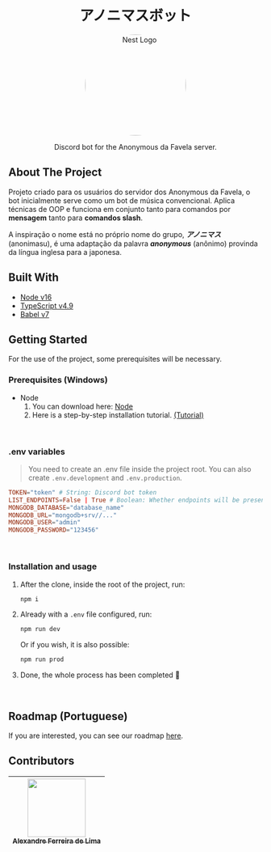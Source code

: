 <h1 align="center">
  アノニマスボット
</h1>

<p align="center">
  <a href="#" target="blank">
    <img src="https://i.imgur.com/Herlri9.png" width="200" alt="Nest Logo" style="border-radius: 50%" />
  </a>
</p>

<p align="center">
  Discord bot for the Anonymous da Favela server.
</p>

## About The Project
Projeto criado para os usuários do servidor dos Anonymous da Favela, o bot inicialmente serve como um bot de música convencional. Aplica técnicas de OOP e funciona em conjunto tanto para comandos por **mensagem** tanto para **comandos slash**.

A inspiração o nome está no próprio nome do grupo, ***アノニマス*** (anonimasu), é uma adaptação da palavra ***anonymous*** (anônimo) provinda da língua inglesa para a japonesa.


## Built With
- [Node v16][node16]
- [TypeScript v4.9][ts4.9]
- [Babel v7][babel7]

## Getting Started
For the use of the project, some prerequisites will be necessary.

### Prerequisites (Windows)
* Node
  1. You can download here: [Node][node_url]
  2. Here is a step-by-step installation tutorial. [(Tutorial)][node_tutorial]

<br>

### .env variables
> You need to create an .env file inside the project root. You can also create `.env.development` and `.env.production`.

```toml
TOKEN="token" # String: Discord bot token
LIST_ENDPOINTS=False | True # Boolean: Whether endpoints will be presented on launch
MONGODB_DATABASE="database_name"
MONGODB_URL="mongodb+srv//..."
MONGODB_USER="admin"
MONGODB_PASSWORD="123456"
```

<br>

### Installation and usage
1. After the clone, inside the root of the project, run:
    ```sh
    npm i
    ```
2. Already with a `.env` file configured, run:
    ```sh
    npm run dev
    ```

    Or if you wish, it is also possible:

    ```sh
    npm run prod
    ```
3.  Done, the whole process has been completed 🎉

<br>

## Roadmap (Portuguese)
If you are interested, you can see our roadmap [here][roadmap_url].


## Contributors
| [<div><img width=115 src="https://avatars.githubusercontent.com/u/54884313?v=4"><br><sub>Alexandre Ferreira de Lima</sub></div>][arekushi] |
| :---: |


<!-- [Build With] -->
[node16]: https://nodejs.org/en/blog/release/v16.16.0/
[ts4.9]: https://www.typescriptlang.org/docs/
[babel7]: https://babeljs.io/docs/en/


<!-- [Some links] -->
[node_url]: https://nodejs.org/en/download/
[node_tutorial]: https://phoenixnap.com/kb/install-node-js-npm-on-windows

[roadmap_url]: https://arekushi.notion.site/Roadmap-in-Portuguese-d333b887fdaf4cab9a335d31090d2173


<!-- [Constributors] -->
[arekushi]: https://github.com/Arekushi
